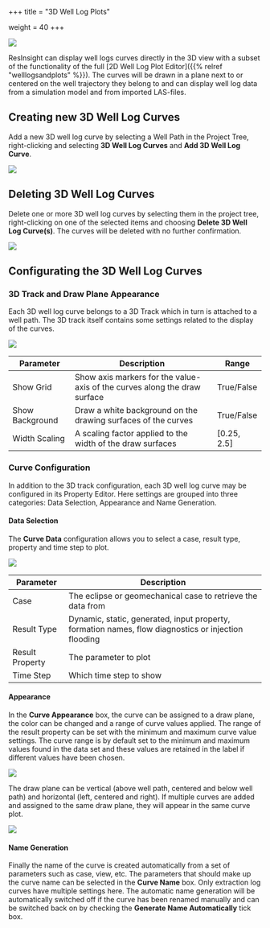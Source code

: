 +++
title = "3D Well Log Plots"

weight = 40
+++

![](/images/3d-main-window/3dWellLogCurves.png)

ResInsight can display well logs curves directly in the 3D view with a subset of the functionality of the full [2D Well Log Plot Editor]({{% relref "welllogsandplots" %}}). The curves will be drawn in a plane next to or centered on the well trajectory they belong to and can display well log data from a simulation model and from imported LAS-files.

## Creating new 3D Well Log Curves
Add a new 3D well log curve by selecting a Well Path in the Project Tree, right-clicking and selecting **3D Well Log Curves** and **Add 3D Well Log Curve**.

![](/images/3d-main-window/3dWellLogCurvesCreate.png)

## Deleting 3D Well Log Curves
Delete one or more 3D well log curves by selecting them in the project tree, right-clicking on one of the selected items and choosing **Delete 3D Well Log Curve(s)**. The curves will be deleted with no further confirmation.

![](/images/3d-main-window/3dWellLogCurvesDelete.png)

## Configurating the 3D Well Log Curves

### 3D Track and Draw Plane Appearance
Each 3D well log curve belongs to a 3D Track which in turn is attached to a well path. The 3D track itself contains some settings related to the display of the curves.

![](/images/3d-main-window/3dWellLogCurves_DrawPlaneAppearance.png)

| Parameter      | Description                                                                | Range       |
|----------------|----------------------------------------------------------------------------|-------------|
| Show Grid      | Show axis markers for the value-axis of the curves along the draw surface  | True/False  |
| Show Background| Draw a white background on the drawing surfaces of the curves              | True/False  |
| Width Scaling  | A scaling factor applied to the width of the draw surfaces                 | [0.25, 2.5] | 

### Curve Configuration
In addition to the 3D track configuration, each 3D well log curve may be configured in its Property Editor. Here settings are grouped into three categories: Data Selection, Appearance and Name Generation.

#### Data Selection
The **Curve Data** configuration allows you to select a case, result type, property and time step to plot.

![](/images/3d-main-window/3dWellLogCurves_CurveData.png)

| Parameter      | Description                                                                                         |
|----------------|-----------------------------------------------------------------------------------------------------|
| Case           | The eclipse or geomechanical case to retrieve the data from                                         |
| Result Type    | Dynamic, static, generated, input property, formation names, flow diagnostics or injection flooding |
| Result Property| The parameter to plot                                                                               |
| Time Step      | Which time step to show                                                                             |

#### Appearance
In the **Curve Appearance** box, the curve can be assigned to a draw plane, the color can be changed and a range of curve values applied. The range of the result property can be set with the minimum and maximum curve value settings. The curve range is by default set to the minimum and maximum values found in the data set and these values are retained in the label if different values have been chosen.

![](/images/3d-main-window/3dWellLogCurves_CurveConfiguration.png)

The draw plane can be vertical (above well path, centered and below well path) and horizontal (left, centered and right). If multiple curves are added and assigned to the same draw plane, they will appear in the same curve plot.

![](/images/3d-main-window/3dWellLogCurves_DrawPlaneSelection.png)

#### Name Generation
Finally the name of the curve is created automatically from a set of parameters such as case, view, etc. The parameters that should make up the curve name can be selected in the **Curve Name** box. Only extraction log curves have multiple settings here. The automatic name generation will be automatically switched off if the curve has been renamed manually and can be switched back on by checking the **Generate Name Automatically** tick box.
